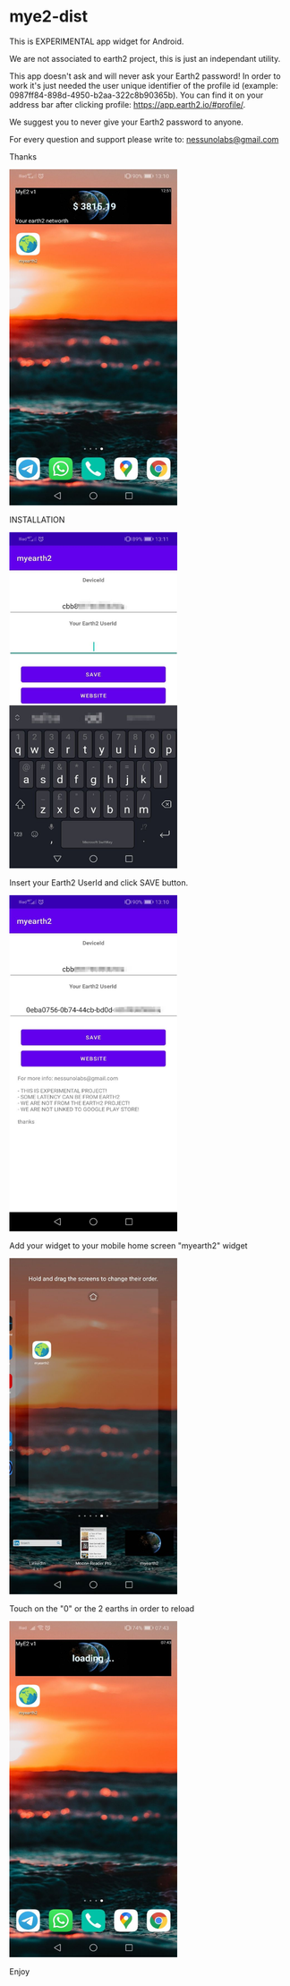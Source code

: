 # mye2-dist

This is EXPERIMENTAL app widget for Android.

We are not associated to earth2 project, this is just an independant utility.

This app doesn't ask and will never ask your Earth2 password! In order to work it's just needed the user unique identifier of the profile id (example: 0987ff84-898d-4950-b2aa-322c8b90365b). You can find it on your address bar after clicking profile: https://app.earth2.io/#profile/<YOURUID>.

We suggest you to never give your Earth2 password to anyone.

For every question and support please write to: nessunolabs@gmail.com

Thanks


<img src="https://github.com/nessunolabs/mye2-dist/blob/main/assets/widget_idle.jpeg?raw=true" width="300" height="600" />

INSTALLATION

<img src="https://github.com/nessunolabs/mye2-dist/blob/main/assets/settings1.jpeg?raw=true" width="300" height="600" />

Insert your Earth2 UserId and click SAVE button.

<img src="https://github.com/nessunolabs/mye2-dist/blob/main/assets/settings2.jpeg?raw=true" width="300" height="600" />

Add your widget to your mobile home screen "myearth2" widget

<img src="https://github.com/nessunolabs/mye2-dist/blob/main/assets/widget_add.jpeg?raw=true" width="300" height="600" />

Touch on the "0" or the 2 earths in order to reload

<img src="https://github.com/nessunolabs/mye2-dist/blob/main/assets/widget_loading.jpeg?raw=true" width="300" height="600" />

Enjoy